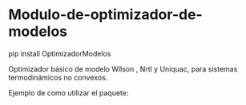 # Modulo-de-optimizador-de-modelos

pip install OptimizadorModelos

Optimizador básico de modelo Wilson , Nrtl  y Uniquac, para sistemas termodinámicos no convexos. 

Ejemplo de como utilizar el paquete: 

